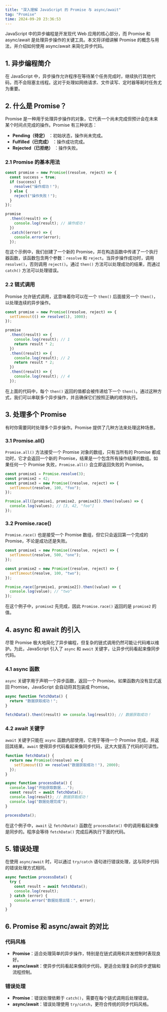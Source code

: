 ```yaml
---
title: "深入理解 JavaScript 的 Promise 与 async/await"
tag: "Promise"
time: 2024-09-20 23:36:53
---
```


JavaScript 中的异步编程是开发现代 Web 应用的核心部分，而 Promise 和 async/await 是处理异步操作的关键工具。本文将详细讲解 Promise 的概念与用法，并介绍如何使用 async/await 来简化异步代码。

## 1\. 异步编程简介

在 JavaScript 中，异步操作允许程序在等待某个任务完成时，继续执行其他代码，而不会阻塞主线程。这对于处理如网络请求、文件读写、定时器等耗时任务尤为重要。

## 2\. 什么是 Promise？

Promise 是一种用于处理异步操作的对象，它代表一个尚未完成但预计会在未来某个时间点完成的操作。Promise 有三种状态：

- **Pending（待定）** ：初始状态，操作尚未完成。
- **Fulfilled（已完成）** ：操作成功完成。
- **Rejected（已拒绝）** ：操作失败。

### 2.1 Promise 的基本用法

```js
const promise = new Promise((resolve, reject) => {
  const success = true;
  if (success) {
    resolve("操作成功！");
  } else {
    reject("操作失败！");
  }
});

promise
  .then((result) => {
    console.log(result); // 操作成功！
  })
  .catch((error) => {
    console.error(error);
  });
```

在这个示例中，我们创建了一个新的 Promise，并在构造函数中传递了一个执行器函数，该函数包含两个参数：`resolve` 和 `reject`。当异步操作成功时，调用 `resolve()`，否则调用 `reject()`。通过 `then()` 方法可以处理成功的结果，而通过 `catch()` 方法可以处理错误。

### 2.2 链式调用

Promise 允许链式调用，这意味着你可以在一个 `then()` 后面接另一个 `then()`，以处理连续的异步操作。

```js
const promise = new Promise((resolve, reject) => {
  setTimeout(() => resolve(1), 1000);
});

promise
  .then((result) => {
    console.log(result); // 1
    return result * 2;
  })
  .then((result) => {
    console.log(result); // 2
    return result * 2;
  })
  .then((result) => {
    console.log(result); // 4
  });
```

在上面的代码中，每个 `then()` 返回的值都会被传递给下一个 `then()`。通过这种方式，我们可以串联多个异步操作，并且确保它们按照正确的顺序执行。

## 3\. 处理多个 Promise

有时你需要同时处理多个异步操作。Promise 提供了几种方法来处理这种场景。

### 3.1 Promise.all()

`Promise.all()` 方法接受一个 Promise 对象的数组，只有当所有的 Promise 都成功时，它才会返回一个新的 Promise，结果是一个包含所有操作结果的数组。如果任何一个 Promise 失败，`Promise.all()` 会立即返回失败的 Promise。

```js
const promise1 = Promise.resolve(3);
const promise2 = 42;
const promise3 = new Promise((resolve, reject) => {
  setTimeout(resolve, 100, "foo");
});

Promise.all([promise1, promise2, promise3]).then((values) => {
  console.log(values); // [3, 42, "foo"]
});
```

### 3.2 Promise.race()

`Promise.race()` 也是接受一个 Promise 数组，但它只会返回第一个完成的 Promise，不论是成功还是失败。

```js
const promise1 = new Promise((resolve, reject) => {
  setTimeout(resolve, 500, "one");
});

const promise2 = new Promise((resolve, reject) => {
  setTimeout(resolve, 100, "two");
});

Promise.race([promise1, promise2]).then((value) => {
  console.log(value); // "two"
});
```

在这个例子中，`promise2` 先完成，因此 `Promise.race()` 返回的是 `promise2` 的值。

## 4\. async 和 await 的引入

尽管 Promise 极大地简化了异步编程，但复杂的链式调用仍然可能让代码难以维护。为此，JavaScript 引入了 `async` 和 `await` 关键字，让异步代码看起来像同步代码。

### 4.1 async 函数

`async` 关键字用于声明一个异步函数，返回一个 Promise。如果函数内没有显式返回 Promise，JavaScript 会自动将其包装成 Promise。

```js
async function fetchData() {
  return "数据获取成功！";
}

fetchData().then((result) => console.log(result)); // 数据获取成功！
```

### 4.2 await 关键字

`await` 关键字只能在 `async` 函数内部使用，它用于等待一个 Promise 完成，并返回其结果。`await` 使得异步代码看起来像同步代码，这大大提高了代码的可读性。

```js
function fetchData() {
  return new Promise((resolve) => {
    setTimeout(() => resolve("数据获取成功！"), 2000);
  });
}

async function processData() {
  console.log("开始获取数据...");
  const result = await fetchData();
  console.log(result); // 数据获取成功！
  console.log("数据处理完成");
}

processData();
```

在这个例子中，`await` 让 `fetchData()` 函数在 `processData()` 中的调用看起来像是同步的。程序会等待 `fetchData()` 完成后再执行下面的代码。

## 5\. 错误处理

在使用 `async/await` 时，可以通过 `try/catch` 语句进行错误处理，这与同步代码的错误处理方式相同。

```js
async function processData() {
  try {
    const result = await fetchData();
    console.log(result);
  } catch (error) {
    console.error("数据处理出错：", error);
  }
}
```

## 6\. Promise 和 async/await 的对比

### 代码风格

- **Promise**：适合处理简单的异步操作，特别是在链式调用和并发控制时表现良好。
- **async/await**：使异步代码看起来像同步代码，更适合处理复杂的异步逻辑和流程控制。

### 错误处理

- **Promise**：错误处理依赖于 `catch()`，需要在每个链式调用后处理错误。
- **async/await**：错误处理使用 `try/catch`，更符合传统的同步代码风格。
